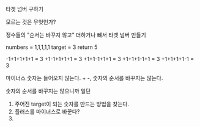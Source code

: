 타겟 넘버 구하기

모르는 것은 무엇인가? 

정수들의 "순서는 바꾸지 않고" 더하거나 뺴서 타겟 넘버 만들기

numbers = 1,1,1,1,1
target = 3
return 5

-1+1+1+1+1 = 3
+1-1+1+1+1 = 3
+1+1-1+1+1 = 3
+1+1+1-1+1 = 3
+1+1+1+1-1 = 3

마이너스 숫자는 들어오지 않는다. + -, 숫자의 순서를 바꾸지는 않는다. 

숫자의 순서를 바꾸지는 않으니까 일단 
1. 주어진 target이 되는 숫자를 만드는 방법을 찾는다.
2. 플러스를 마이너스로 바꾼다?
3. 


